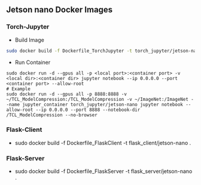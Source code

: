 ## Jetson nano Docker Images

### Torch-Jupyter
- Build Image
```bash
sudo docker build -f Dockerfile_TorchJupyter -t torch_jupyter/jetson-nano .
```
- Run Container
```
sudo docker run -d --gpus all -p <local port>:<container port> -v <local dir>:<container dir> jupyter notebook --ip 0.0.0.0 --port <container port> --allow-root
# Example
sudo docker run -d --gpus all -p 8888:8888 -v ~/TCL_ModelCompression:/TCL_ModelCompression -v ~/ImageNet:/ImageNet --name jupyter_container torch_jupyter/jetson-nano jupyter notebook --allow-root --ip 0.0.0.0 --port 8888 --notebook-dir /TCL_ModelCompression --no-browser
```


### Flask-Client
- sudo docker build -f Dockerfile_FlaskClient -t flask_client/jetson-nano .

### Flask-Server
- sudo docker build -f Dockerfile_FlaskServer -t flask_server/jetson-nano .

